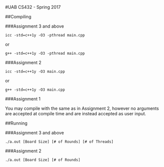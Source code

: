 #UAB CS432 - Spring 2017

##Compiling

###Assignment 3 and above

```
icc -std=c++1y -O3 -pthread main.cpp 
```

or

```
g++ -std=c++1y -O3 -pthread main.cpp 
```

###Assignment 2

```
icc -std=c++1y -O3 main.cpp 
```

or

```
g++ -std=c++1y -O3 main.cpp 
```

###Assignment 1

You may compile with the same as in Assignment 2, however no arguments are accepted at compile time and are instead accepted as user input.


##Running

###Assignment 3 and above

```
./a.out [Board Size] [# of Rounds] [# of Threads]
```

###Assignment 2

```
./a.out [Board Size] [# of Rounds]
```
